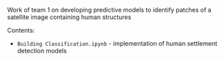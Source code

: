 Work of team 1 on developing predictive models to identify patches of a satellite image containing human structures

Contents:
* `Building Classification.ipynb` - implementation of human settlement detection models

